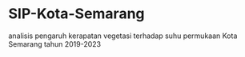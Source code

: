 # SIP-Kota-Semarang
analisis pengaruh kerapatan vegetasi terhadap suhu permukaan Kota Semarang tahun 2019-2023
